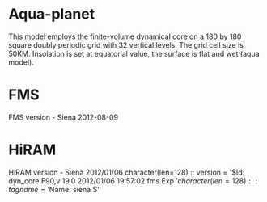 # Aqua-planet
This model employs the finite-volume dynamical core on a 180 by 180 square doubly periodic grid with 32 vertical levels. The grid cell size is 50KM. Insolation is set at equatorial value, the surface is flat and wet (aqua model).
# FMS
FMS version - Siena 2012-08-09
# HiRAM
HiRAM version - Siena 2012/01/06
  character(len=128) :: version = '$Id: dyn_core.F90,v 19.0 2012/01/06 19:57:02 fms Exp $'
  character(len=128) :: tagname = '$Name: siena $'

